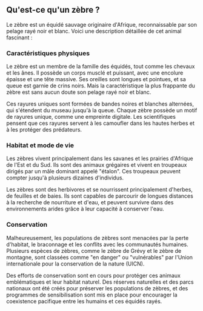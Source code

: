 ## Qu'est-ce qu'un zèbre ?

Le zèbre est un équidé sauvage originaire d'Afrique, reconnaissable par son pelage rayé noir et blanc. Voici une description détaillée de cet animal fascinant :

### Caractéristiques physiques

Le zèbre est un membre de la famille des équidés, tout comme les chevaux et les ânes. Il possède un corps musclé et puissant, avec une encolure épaisse et une tête massive. Ses oreilles sont longues et pointues, et sa queue est garnie de crins noirs. Mais la caractéristique la plus frappante du zèbre est sans aucun doute son pelage rayé noir et blanc.

Ces rayures uniques sont formées de bandes noires et blanches alternées, qui s'étendent du museau jusqu'à la queue. Chaque zèbre possède un motif de rayures unique, comme une empreinte digitale. Les scientifiques pensent que ces rayures servent à les camoufler dans les hautes herbes et à les protéger des prédateurs.

### Habitat et mode de vie

Les zèbres vivent principalement dans les savanes et les prairies d'Afrique de l'Est et du Sud. Ils sont des animaux grégaires et vivent en troupeaux dirigés par un mâle dominant appelé "étalon". Ces troupeaux peuvent compter jusqu'à plusieurs dizaines d'individus.

Les zèbres sont des herbivores et se nourrissent principalement d'herbes, de feuilles et de baies. Ils sont capables de parcourir de longues distances à la recherche de nourriture et d'eau, et peuvent survivre dans des environnements arides grâce à leur capacité à conserver l'eau.

### Conservation

Malheureusement, les populations de zèbres sont menacées par la perte d'habitat, le braconnage et les conflits avec les communautés humaines. Plusieurs espèces de zèbres, comme le zèbre de Grévy et le zèbre de montagne, sont classées comme "en danger" ou "vulnérables" par l'Union internationale pour la conservation de la nature (UICN).

Des efforts de conservation sont en cours pour protéger ces animaux emblématiques et leur habitat naturel. Des réserves naturelles et des parcs nationaux ont été créés pour préserver les populations de zèbres, et des programmes de sensibilisation sont mis en place pour encourager la coexistence pacifique entre les humains et ces équidés rayés.